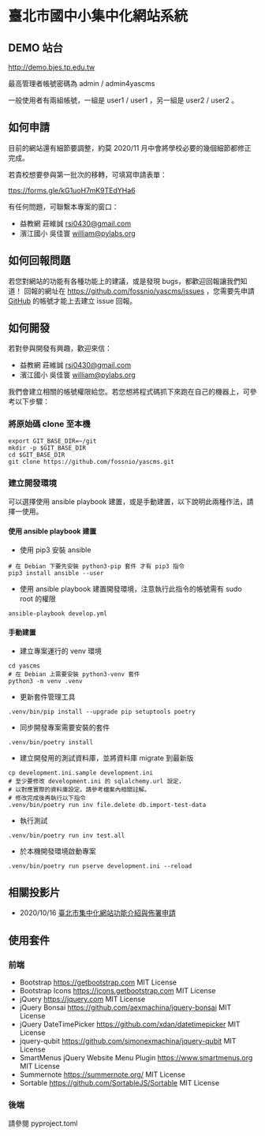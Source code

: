 # 臺北市國中小集中化網站系統

## DEMO 站台

<http://demo.bjes.tp.edu.tw>

最高管理者帳號密碼為 admin / admin4yascms

一般使用者有兩組帳號，一組是 user1 / user1 ，另一組是 user2 / user2 。

## 如何申請

目前的網站還有細節要調整，約莫 2020/11 月中會將學校必要的幾個細節都修正完成。

若貴校想要參與第一批次的移轉，可填寫申請表單：

<ttps://forms.gle/kG1uoH7mK9TEdYHa6>

有任何問題，可聯繫本專案的窗口：

- 益教網 莊維誠 <rsi0430@gmail.com>
- 濱江國小 吳佳寰 <william@pylabs.org>

## 如何回報問題

若您對網站的功能有各種功能上的建議，或是發現 bugs，都歡迎回報讓我們知道！ 回報的網址在 <https://github.com/fossnio/yascms/issues> ，您需要先申請 [GitHub](https://github.com) 的帳號才能上去建立 issue 回報。

## 如何開發

若對參與開發有興趣，歡迎來信：

- 益教網 莊維誠 <rsi0430@gmail.com>
- 濱江國小 吳佳寰 <william@pylabs.org>

我們會建立相關的帳號權限給您。若您想將程式碼抓下來跑在自己的機器上，可參考以下步驟：


### 將原始碼 clone 至本機

```shell
export GIT_BASE_DIR=~/git
mkdir -p $GIT_BASE_DIR
cd $GIT_BASE_DIR
git clone https://github.com/fossnio/yascms.git
```

### 建立開發環境

可以選擇使用 ansible playbook 建置，或是手動建置，以下說明此兩種作法，請擇一使用。

#### 使用 ansible playbook 建置

* 使用 pip3 安裝 ansible

```shell
# 在 Debian 下要先安裝 python3-pip 套件 才有 pip3 指令
pip3 install ansible --user
```

* 使用 ansible playbook 建置開發環境，注意執行此指令的帳號需有 sudo root 的權限

```shell
ansible-playbook develop.yml
```

#### 手動建置

* 建立專案運行的 venv 環境

```shell
cd yascms
# 在 Debian 上需要安裝 python3-venv 套件
python3 -m venv .venv
```

* 更新套件管理工具

```shell
.venv/bin/pip install --upgrade pip setuptools poetry
```

* 同步開發專案需要安裝的套件

```shell
.venv/bin/poetry install
```


* 建立開發用的測試資料庫，並將資料庫 migrate 到最新版

```shell
cp development.ini.sample development.ini
# 至少要修改 development.ini 的 sqlalchemy.url 設定，
# 以對應實際的資料庫設定。請參考檔案內相關註解。
# 修改完成後再執行以下指令
.venv/bin/poetry run inv file.delete db.import-test-data
```


* 執行測試

```shell
.venv/bin/poetry run inv test.all
```

* 於本機開發環境啟動專案

```shell
.venv/bin/poetry run pserve development.ini --reload
```

## 相關投影片

- 2020/10/16 [臺北市集中化網站功能介紹與佈署申請](https://docs.google.com/presentation/d/18YZlmiMYo8hlSvAEi_SQQMwZuMp0ma3O_DngXFF33m4/edit?usp=sharing)


## 使用套件

### 前端

- Bootstrap https://getbootstrap.com MIT License
- Bootstrap Icons https://icons.getbootstrap.com MIT License
- jQuery https://jquery.com MIT License
- jQuery Bonsai https://github.com/aexmachina/jquery-bonsai MIT License
- jQuery DateTimePicker https://github.com/xdan/datetimepicker MIT License
- jquery-qubit https://github.com/simonexmachina/jquery-qubit MIT License
- SmartMenus jQuery Website Menu Plugin https://www.smartmenus.org MIT License
- Summernote https://summernote.org/ MIT License
- Sortable https://github.com/SortableJS/Sortable MIT License

### 後端

請參閱 pyproject.toml
